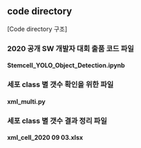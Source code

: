 ﻿## code directory

[Code directory 구조]

### 2020 공개 SW 개발자 대회 출품 코드 파일
#### Stemcell_YOLO_Object_Detection.ipynb


### 세포 class 별 갯수 확인을 위한 파일
#### xml_multi.py

### 세포 class 별 갯수 결과 정리 파일
#### xml_cell_2020 09 03.xlsx

